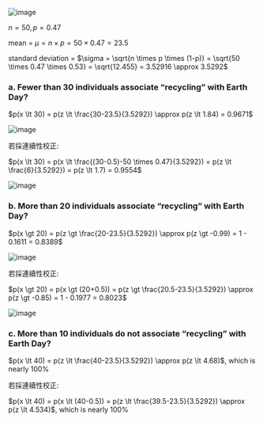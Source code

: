
![image](https://github.com/user-attachments/assets/bede496c-3c9e-4c56-b793-8f2f5b6e982e)

$n = 50,  p = 0.47$

mean = $\mu = n \times p = 50 \times 0.47 = 23.5$

standard deviation = $\sigma = \sqrt{n \times p \times (1-p)} = \sqrt{50 \times 0.47 \times 0.53} = \sqrt{12.455} = 3.52916 \approx 3.5292$


### a. Fewer than 30 individuals associate “recycling” with Earth Day?

$p(x \lt 30) = p(z \lt \frac{30-23.5}{3.5292}) \approx p(z \lt 1.84) = 0.9671$

![image](https://github.com/user-attachments/assets/2a6e844c-e8b4-40ee-8fd1-b2b4999fb21f)

若採連續性校正:

$p(x \lt 30) = p(x \lt \frac{(30-0.5)-50 \times 0.47}{3.5292}) = p(z \lt \frac{6}{3.5292}) = p(z \lt 1.7) = 0.9554$

![image](https://github.com/user-attachments/assets/2e3bc4fd-47cb-4a9b-9239-49e9250393f5)


### b. More than 20 individuals associate “recycling” with Earth Day?

$p(x \gt 20) = p(z \gt \frac{20-23.5}{3.5292}) \approx p(z \gt -0.99) = 1 - 0.1611 = 0.8389$

![image](https://github.com/user-attachments/assets/5defe69c-7038-42e8-bc15-6db5504aa6a6)

若採連續性校正:

$p(x \gt 20) = p(x \gt (20+0.5)) = p(z \gt \frac{20.5-23.5}{3.5292}) \approx p(z \gt -0.85) = 1 - 0.1977 = 0.8023$

![image](https://github.com/user-attachments/assets/3816805e-c27b-44af-ac9f-01f947ce40dc)


### c. More than 10 individuals do not associate “recycling” with Earth Day?

$p(x \lt 40) = p(z \lt \frac{40-23.5}{3.5292}) \approx p(z \lt 4.68)$, which is nearly 100%

若採連續性校正:

$p(x \lt 40) = p(x \lt (40-0.5)) = p(z \lt \frac{39.5-23.5}{3.5292}) \approx p(z \lt 4.534)$, which is nearly 100%

